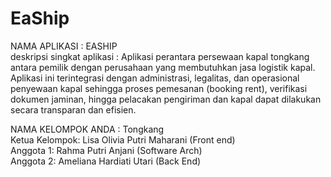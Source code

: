 # EaShip
NAMA APLIKASI : EASHIP 
<br> deskripsi singkat aplikasi : Aplikasi perantara persewaan kapal tongkang antara pemilik dengan perusahaan yang membutuhkan jasa logistik kapal. Aplikasi ini terintegrasi dengan administrasi, legalitas, dan operasional penyewaan kapal sehingga proses pemesanan
(booking rent), verifikasi dokumen jaminan, hingga pelacakan pengiriman dan kapal dapat dilakukan secara transparan dan efisien.
  
NAMA KELOMPOK ANDA : Tongkang 
<br> Ketua Kelompok: Lisa Olivia Putri Maharani (Front end) 
<br> Anggota 1: Rahma Putri Anjani (Software Arch) 
<br> Anggota 2: Ameliana Hardiati Utari (Back End) 
